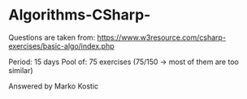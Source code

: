 # Algorithms-CSharp-


Questions are taken from: 
https://www.w3resource.com/csharp-exercises/basic-algo/index.php

Period: 15 days
Pool of: 75 exercises (75/150 -> most of them are too similar)

Answered by Marko Kostic
